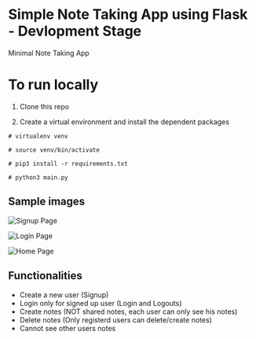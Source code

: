# Simple Note Taking App using Flask - Devlopment Stage

Minimal Note Taking App 

<!-- Use the project live

[Note Taking App](http://fnotes.vanquisher.in/login?next=%2F)
-->

# To run locally 

1. Clone this repo 

2. Create a virtual environment and install the dependent packages

```
# virtualenv venv

# source venv/bin/activate

# pip3 install -r requirements.txt

# python3 main.py
```

## Sample images

![Signup Page](images/signup.png "Sign Up Page")

![Login Page](images/login.png "Login Page")

![Home Page](images/notes.png "Authentic user's home page containing notes")

## Functionalities

- Create a new user (Signup)
- Login only for signed up user (Login and Logouts)
- Create notes (NOT shared notes, each user can only see his notes)
- Delete notes (Only registerd users can delete/create notes)
- Cannot see other users notes

